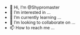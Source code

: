 - 👋 Hi, I’m @Shypromaster
- 👀 I’m interested in ...
- 🌱 I’m currently learning ...
- 💞️ I’m looking to collaborate on ...
- 📫 How to reach me ...

<!---
Shypromaster/Shypromaster is a ✨ special ✨ repository because its `README.md` (this file) appears on your GitHub profile.
You can click the Preview link to take a look at your changes.
--->
